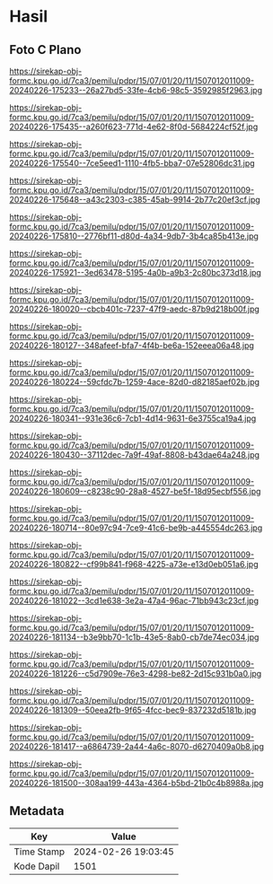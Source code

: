 # Hasil

## Foto C Plano

https://sirekap-obj-formc.kpu.go.id/7ca3/pemilu/pdpr/15/07/01/20/11/1507012011009-20240226-175233--26a27bd5-33fe-4cb6-98c5-3592985f2963.jpg

https://sirekap-obj-formc.kpu.go.id/7ca3/pemilu/pdpr/15/07/01/20/11/1507012011009-20240226-175435--a260f623-771d-4e62-8f0d-5684224cf52f.jpg

https://sirekap-obj-formc.kpu.go.id/7ca3/pemilu/pdpr/15/07/01/20/11/1507012011009-20240226-175540--7ce5eed1-1110-4fb5-bba7-07e52806dc31.jpg

https://sirekap-obj-formc.kpu.go.id/7ca3/pemilu/pdpr/15/07/01/20/11/1507012011009-20240226-175648--a43c2303-c385-45ab-9914-2b77c20ef3cf.jpg

https://sirekap-obj-formc.kpu.go.id/7ca3/pemilu/pdpr/15/07/01/20/11/1507012011009-20240226-175810--2776bf11-d80d-4a34-9db7-3b4ca85b413e.jpg

https://sirekap-obj-formc.kpu.go.id/7ca3/pemilu/pdpr/15/07/01/20/11/1507012011009-20240226-175921--3ed63478-5195-4a0b-a9b3-2c80bc373d18.jpg

https://sirekap-obj-formc.kpu.go.id/7ca3/pemilu/pdpr/15/07/01/20/11/1507012011009-20240226-180020--cbcb401c-7237-47f9-aedc-87b9d218b00f.jpg

https://sirekap-obj-formc.kpu.go.id/7ca3/pemilu/pdpr/15/07/01/20/11/1507012011009-20240226-180127--348afeef-bfa7-4f4b-be6a-152eeea06a48.jpg

https://sirekap-obj-formc.kpu.go.id/7ca3/pemilu/pdpr/15/07/01/20/11/1507012011009-20240226-180224--59cfdc7b-1259-4ace-82d0-d82185aef02b.jpg

https://sirekap-obj-formc.kpu.go.id/7ca3/pemilu/pdpr/15/07/01/20/11/1507012011009-20240226-180341--931e36c6-7cb1-4d14-9631-6e3755ca19a4.jpg

https://sirekap-obj-formc.kpu.go.id/7ca3/pemilu/pdpr/15/07/01/20/11/1507012011009-20240226-180430--37112dec-7a9f-49af-8808-b43dae64a248.jpg

https://sirekap-obj-formc.kpu.go.id/7ca3/pemilu/pdpr/15/07/01/20/11/1507012011009-20240226-180609--c8238c90-28a8-4527-be5f-18d95ecbf556.jpg

https://sirekap-obj-formc.kpu.go.id/7ca3/pemilu/pdpr/15/07/01/20/11/1507012011009-20240226-180714--80e97c94-7ce9-41c6-be9b-a445554dc263.jpg

https://sirekap-obj-formc.kpu.go.id/7ca3/pemilu/pdpr/15/07/01/20/11/1507012011009-20240226-180822--cf99b841-f968-4225-a73e-e13d0eb051a6.jpg

https://sirekap-obj-formc.kpu.go.id/7ca3/pemilu/pdpr/15/07/01/20/11/1507012011009-20240226-181022--3cd1e638-3e2a-47a4-96ac-71bb943c23cf.jpg

https://sirekap-obj-formc.kpu.go.id/7ca3/pemilu/pdpr/15/07/01/20/11/1507012011009-20240226-181134--b3e9bb70-1c1b-43e5-8ab0-cb7de74ec034.jpg

https://sirekap-obj-formc.kpu.go.id/7ca3/pemilu/pdpr/15/07/01/20/11/1507012011009-20240226-181226--c5d7909e-76e3-4298-be82-2d15c931b0a0.jpg

https://sirekap-obj-formc.kpu.go.id/7ca3/pemilu/pdpr/15/07/01/20/11/1507012011009-20240226-181309--50eea2fb-9f65-4fcc-bec9-837232d5181b.jpg

https://sirekap-obj-formc.kpu.go.id/7ca3/pemilu/pdpr/15/07/01/20/11/1507012011009-20240226-181417--a6864739-2a44-4a6c-8070-d6270409a0b8.jpg

https://sirekap-obj-formc.kpu.go.id/7ca3/pemilu/pdpr/15/07/01/20/11/1507012011009-20240226-181500--308aa199-443a-4364-b5bd-21b0c4b8988a.jpg


## Metadata

| Key        | Value               |
| ---------- | ------------------- |
| Time Stamp | 2024-02-26 19:03:45 |
| Kode Dapil | 1501                |



